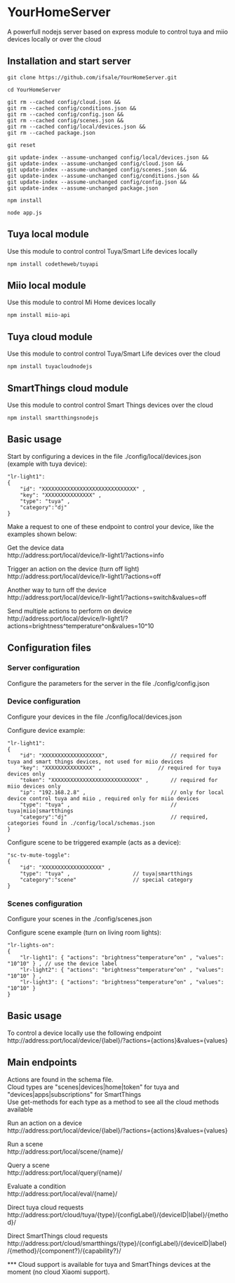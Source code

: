 # YourHomeServer

A powerfull nodejs server based on express module to control tuya and miio devices locally or over the cloud

## Installation and start server

```
git clone https://github.com/ifsale/YourHomeServer.git

cd YourHomeServer

git rm --cached config/cloud.json &&
git rm --cached config/conditions.json &&
git rm --cached config/config.json &&
git rm --cached config/scenes.json &&
git rm --cached config/local/devices.json &&
git rm --cached package.json

git reset

git update-index --assume-unchanged config/local/devices.json &&
git update-index --assume-unchanged config/cloud.json &&
git update-index --assume-unchanged config/scenes.json &&
git update-index --assume-unchanged config/conditions.json &&
git update-index --assume-unchanged config/config.json &&
git update-index --assume-unchanged package.json

npm install

node app.js

```

## Tuya local module
Use this module to control  control Tuya/Smart Life devices locally

```
npm install codetheweb/tuyapi
```

## Miio local module
Use this module to control Mi Home devices locally
```
npm install miio-api
```

## Tuya cloud module
Use this module to control  control Tuya/Smart Life devices over the cloud

```
npm install tuyacloudnodejs
```

## SmartThings cloud module
Use this module to control  control Smart Things devices over the cloud

```
npm install smartthingsnodejs
```

## Basic usage

Start by configuring a devices in the file ./config/local/devices.json (example with tuya device):
```
"lr-light1":
{	
	"id": "XXXXXXXXXXXXXXXXXXXXXXXXXXXXXX" ,
	"key": "XXXXXXXXXXXXXXX" ,												
	"type": "tuya" ,								
	"category":"dj" 								
}
```
Make a request to one of these endpoint to control your device, like the examples shown below:

Get the device data\
http://address:port/local/device/lr-light1/?actions=info

Trigger an action on the device (turn off light)\
http://address:port/local/device/lr-light1/?actions=off

Another way to turn off the device\
http://address:port/local/device/lr-light1/?actions=switch&values=off

Send multiple actions to perform on device\
http://address:port/local/device/lr-light1/?actions=brightness^temperature^on&values=10^10


## Configuration files

### Server configuration
Configure the parameters for the server in the file ./config/config.json
	
### Device configuration
Configure your devices in the file ./config/local/devices.json

Configure device example:
```
"lr-light1":
{
	"id": "XXXXXXXXXXXXXXXXXXX",					// required for tuya and smart things devices, not used for miio devices
	"key": "XXXXXXXXXXXXXXX" ,					// required for tuya devices only
	"token": "XXXXXXXXXXXXXXXXXXXXXXXXXXXX" ,		// required for miio devices only
	"ip": "192.168.2.8" ,							// only for local device control tuya and miio , required only for miio devices
	"type": "tuya" ,								// tuya|miio|smartthings
	"category":"dj" 								// required, categories found in ./config/local/schemas.json
}
```
Configure scene to be triggered example (acts as a device):
```
"sc-tv-mute-toggle":
{
	"id": "XXXXXXXXXXXXXXXXXXX" ,
	"type": "tuya" ,					// tuya|smartthings
	"category":"scene"					// special category
}
```
### Scenes configuration

Configure your scenes in the ./config/scenes.json

Configure scene example (turn on living room lights):
```
"lr-lights-on":
{
	"lr-light1": { "actions": "brightness^temperature^on" , "values": "10^10" } , // use the device label
	"lr-light2": { "actions": "brightness^temperature^on" , "values": "10^10" } ,
	"lr-light3": { "actions": "brightness^temperature^on" , "values": "10^10" }
}
```


## Basic usage
To control a device locally use the following endpoint
http://address:port/local/device/{label}/?actions={actions}&values={values}

## Main endpoints

Actions are found in the schema file.\
Cloud types are "scenes|devices|home|token" for tuya and "devices|apps|subscriptions" for SmartThings\
Use get-methods for each type as a method to see all the cloud methods available

Run an action on a device\
http://address:port/local/device/{label}/?actions={actions}&values={values}

Run a scene\
http://address:port/local/scene/{name}/

Query a scene\
http://address:port/local/query/{name}/

Evaluate a condition\
http://address:port/local/eval/{name}/

Direct tuya cloud requests\
http://address:port/cloud/tuya/{type}/{configLabel}/{deviceID|label}/{method}/

Direct SmartThings cloud requests\
http://address:port/cloud/smartthings/{type}/{configLabel}/{deviceID|label}/{method}/{component?}/{capability?}/



*** Cloud support is available for tuya and SmartThings devices at the moment (no cloud Xiaomi support).
